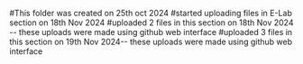 #This folder was created on 25th oct  2024
#started uploading files in E-Lab section on 18th Nov 2024
#uploaded 2 files in this section on 18th Nov 2024 -- these uploads were made using github web interface 
#uploaded 3 files in this section on 19th Nov 2024--
these uploads were made using github web interface
